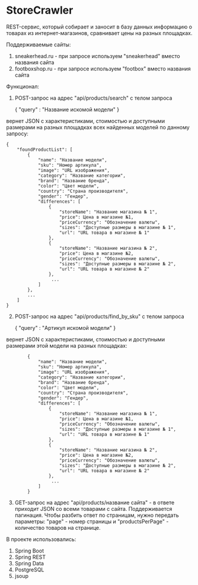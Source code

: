 # StoreCrawler
REST-сервис, который собирает и заносит в базу данных информацию о товарах из
интернет-магазинов, сравнивает цены на разных площадках.

Поддерживаемые сайты:
1. sneakerhead.ru - при запросе используем "sneakerhead" вместо
названия сайта
2. footboxshop.ru - при запросе используем "footbox" вместо названия
сайта

Функционал:
1. POST-запрос на адрес "api/products/search" с телом запроса
   

      {
         "query" : "Название искомой модели"
      }


вернет JSON с характеристиками, стоимостью и доступными размерами на разных площадках всех
найденных моделей по данному запросу:

    {
        "foundProductList": [
            {
                "name": "Название модели",
                "sku": "Номер артикула",
                "image": "URL изображения",
                "category": "Название категории",
                "brand": "Название бренда",
                "color": "Цвет модели",
                "country": "Страна производителя",
                "gender": "Гендер",
                "differences": [
                    {
                        "storeName": "Название магазина № 1",
                        "price": Цена в магазине №1,
                        "priceCurrency": "Обозначение валюты",
                        "sizes": "Доступные размеры в магазине № 1",
                        "url": "URL товара в магазине № 1"
                    },
                    {
                        "storeName": "Название магазина № 2",
                        "price": Цена в магазине №2,
                        "priceCurrency": "Обозначение валюты",
                        "sizes": "Доступные размеры в магазине № 2",
                        "url": "URL товара в магазине № 2"
                    },
                     ...
                ]
            },
            ...
        ]
    }

2. POST-запрос на адрес "api/products/find_by_sku" с телом запроса


      {
         "query" : "Артикул искомой модели"
      }


вернет JSON с характеристиками, стоимостью и доступными размерами этой модели на разных
площадках:

            {
                "name": "Название модели",
                "sku": "Номер артикула",
                "image": "URL изображения",
                "category": "Название категории",
                "brand": "Название бренда",
                "color": "Цвет модели",
                "country": "Страна производителя",
                "gender": "Гендер",
                "differences": [
                    {
                        "storeName": "Название магазина № 1",
                        "price": Цена в магазине №1,
                        "priceCurrency": "Обозначение валюты",
                        "sizes": "Доступные размеры в магазине № 1",
                        "url": "URL товара в магазине № 1"
                    },
                    {
                        "storeName": "Название магазина № 2",
                        "price": Цена в магазине №2,
                        "priceCurrency": "Обозначение валюты",
                        "sizes": "Доступные размеры в магазине № 2",
                        "url": "URL товара в магазине № 2"
                    },
                     ...
                ]
            }

3. GET-запрос на адрес "api/products/название сайта" - в ответе
   приходит JSON со всеми товарами с сайта. Поддерживается пагинация. Чтобы
   разбить ответ по страницам, нужно передать параметры: "page" - номер
   страницы и "productsPerPage" - количество товаров на странице.

В проекте использовались:
1. Spring Boot
2. Spring REST
3. Spring Data
4. PostgreSQL
5. jsoup